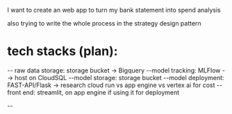 
I want to create an web app to turn my bank statement into spend analysis

also trying to write the whole process in the strategy design pattern


# tech stacks (plan):
-- raw data storage: storage bucket -> Bigquery
--model tracking: MLFlow --> host on CloudSQL
--model storage: storage bucket
--model deployment: FAST-API/Flask -> research cloud run vs app engine vs vertex ai for cost
--front end: streamlit, on app engine if using it for deployment


--